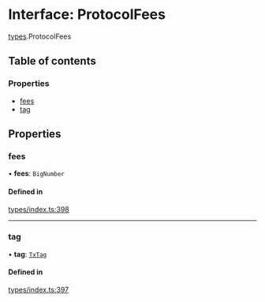 # Interface: ProtocolFees

[types](../wiki/types).ProtocolFees

## Table of contents

### Properties

- [fees](../wiki/types.ProtocolFees#fees)
- [tag](../wiki/types.ProtocolFees#tag)

## Properties

### fees

• **fees**: `BigNumber`

#### Defined in

[types/index.ts:398](https://github.com/PolymeshAssociation/polymesh-sdk/blob/079537ad/src/types/index.ts#L398)

___

### tag

• **tag**: [`TxTag`](../wiki/generated.types#txtag)

#### Defined in

[types/index.ts:397](https://github.com/PolymeshAssociation/polymesh-sdk/blob/079537ad/src/types/index.ts#L397)
